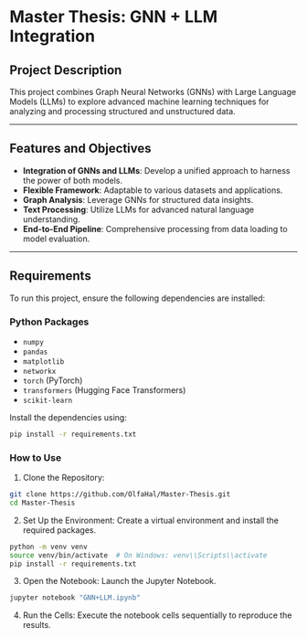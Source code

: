 # Master Thesis: GNN + LLM Integration

## Project Description
This project combines Graph Neural Networks (GNNs) with Large Language Models (LLMs) to explore advanced machine learning techniques for analyzing and processing structured and unstructured data.

---

## Features and Objectives
- **Integration of GNNs and LLMs**: Develop a unified approach to harness the power of both models.
- **Flexible Framework**: Adaptable to various datasets and applications.
- **Graph Analysis**: Leverage GNNs for structured data insights.
- **Text Processing**: Utilize LLMs for advanced natural language understanding.
- **End-to-End Pipeline**: Comprehensive processing from data loading to model evaluation.

---

## Requirements
To run this project, ensure the following dependencies are installed:

### Python Packages
- `numpy`
- `pandas`
- `matplotlib`
- `networkx`
- `torch` (PyTorch)
- `transformers` (Hugging Face Transformers)
- `scikit-learn`

Install the dependencies using:
```bash
pip install -r requirements.txt
```
### How to Use

1. Clone the Repository:

```bash
git clone https://github.com/OlfaHal/Master-Thesis.git
cd Master-Thesis
```
2. Set Up the Environment: Create a virtual environment and install the required packages.

```bash
python -m venv venv
source venv/bin/activate  # On Windows: venv\\Scripts\\activate
pip install -r requirements.txt
```
3. Open the Notebook: Launch the Jupyter Notebook.

```bash
jupyter notebook "GNN+LLM.ipynb"
```
4. Run the Cells: Execute the notebook cells sequentially to reproduce the results.

